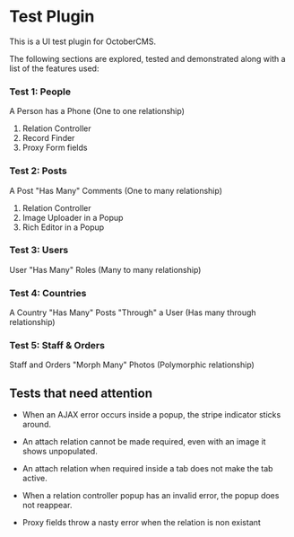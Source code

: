 # Test Plugin

This is a UI test plugin for OctoberCMS.

The following sections are explored, tested and demonstrated along with a list of the features used:

### Test 1: People

A Person has a Phone (One to one relationship)

1. Relation Controller
1. Record Finder
1. Proxy Form fields

### Test 2: Posts

A Post "Has Many" Comments (One to many relationship)

1. Relation Controller
1. Image Uploader in a Popup
1. Rich Editor in a Popup

### Test 3: Users

User "Has Many" Roles (Many to many relationship)

### Test 4: Countries

A Country "Has Many" Posts "Through" a User (Has many through relationship)

### Test 5: Staff & Orders

Staff and Orders "Morph Many" Photos (Polymorphic relationship)


## Tests that need attention

- When an AJAX error occurs inside a popup, the stripe indicator sticks around.

- An attach relation cannot be made required, even with an image it shows unpopulated.

- An attach relation when required inside a tab does not make the tab active.

- When a relation controller popup has an invalid error, the popup does not reappear.

- Proxy fields throw a nasty error when the relation is non existant